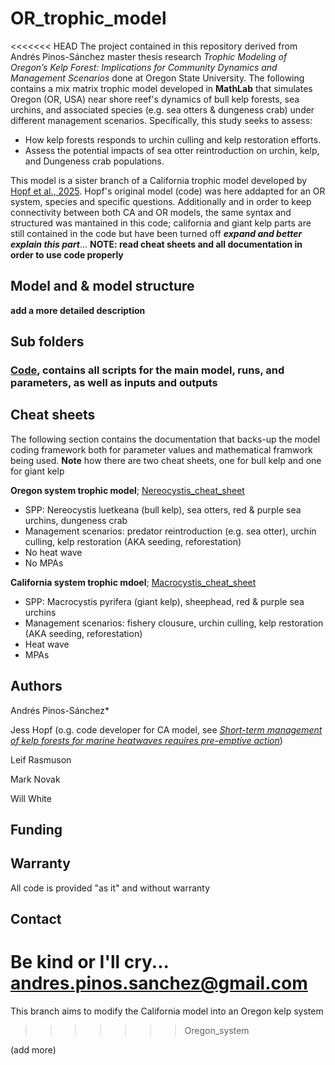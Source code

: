 # OR_trophic_model

<<<<<<< HEAD
The project contained in this repository derived from Andrés Pinos-Sánchez master thesis research _Trophic Modeling of Oregon’s Kelp Forest: Implications for Community Dynamics and Management Scenarios_
done at Oregon State University. The following contains a mix matrix trophic model developed in **MathLab** that simulates Oregon (OR, USA) near shore reef's dynamics of bull kelp forests, sea urchins, 
and associated species (e.g. sea otters & dungeness crab) under different management scenarios. Specifically, this study seeks to assess:
* How kelp forests responds to urchin culling and kelp restoration efforts.
* Assess the potential impacts of sea otter reintroduction on urchin, kelp, and Dungeness crab populations.

This model is a sister branch of a California trophic model developed by [Hopf et al., 2025](https://www.biorxiv.org/content/10.1101/2025.01.30.634607v1.abstract?%3Fcollection=).
Hopf's original model (code) was here addapted for an OR system, species and specific questions. Additionally and in order to keep connectivity between both CA and OR models, the same syntax and structured was mantained in this code; california and giant kelp parts are still contained in the code but have been turned off ***expand and better explain this part***...  **NOTE: read cheat sheets and all documentation in order to use code properly**

## Model and & model structure
**add a more detailed description**

## Sub folders
### [Code](https://github.com/BiologoPinos/OR_trophic_model/tree/Bull_Kelp_recruitment_Lag/Code), contains all scripts for the main model, runs, and parameters, as well as inputs and outputs

## Cheat sheets
The following section contains the documentation that backs-up the model coding framework both for parameter values and mathematical framwork being used. **Note** how there are two cheat sheets, one for bull kelp and one for giant kelp 

**Oregon system trophic model**;
[Nereocystis_cheat_sheet](https://github.com/BiologoPinos/OR_trophic_model/blob/Bull_Kelp_recruitment_Lag/Nereocystis_cheat_sheet.pdf)
* SPP: Nereocystis luetkeana (bull kelp), sea otters, red & purple sea urchins, dungeness crab
* Management scenarios: predator reintroduction (e.g. sea otter), urchin culling, kelp restoration (AKA seeding, reforestation)
* No heat wave
* No MPAs

**California system trophic mdoel**;
[Macrocystis_cheat_sheet](https://github.com/BiologoPinos/OR_trophic_model/blob/Bull_Kelp_recruitment_Lag/Macrocystis_cheat_sheet.pdf)
* SPP: Macrocystis pyrifera (giant kelp), sheephead, red & purple sea urchins
* Management scenarios: fishery clousure, urchin culling, kelp restoration (AKA seeding, reforestation)
* Heat wave
* MPAs


## Authors
Andrés Pinos-Sánchez*

Jess Hopf (o.g. code developer for CA model, see [_Short-term management of kelp forests for marine heatwaves requires pre-emptive action_](https://www.biorxiv.org/content/10.1101/2025.01.30.634607v1.abstract?%3Fcollection=))

Leif Rasmuson 

Mark Novak

Will White

## Funding

## Warranty 
All code is provided "as it" and without warranty

## Contact
Be kind or I'll cry... andres.pinos.sanchez@gmail.com
=======
This branch aims to modify the California model into an Oregon kelp system

>>>>>>> Oregon_system

(add more)